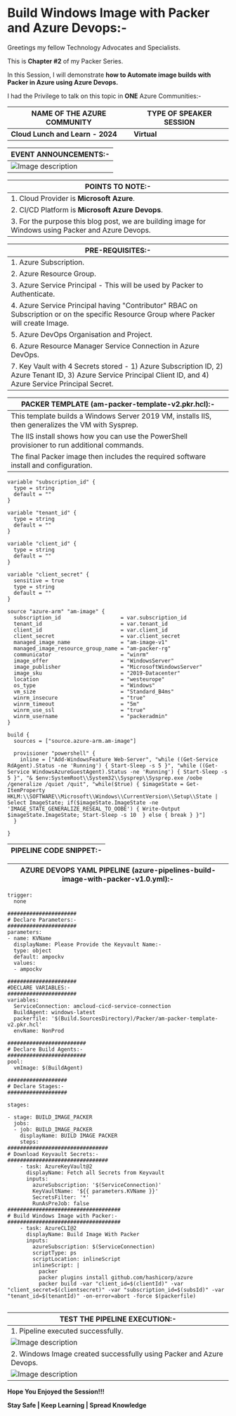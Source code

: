 # Build Windows Image with Packer and Azure Devops:-

Greetings my fellow Technology Advocates and Specialists.

This is __Chapter #2__ of my Packer Series.

In this Session, I will demonstrate __how to Automate image builds with Packer in Azure using Azure Devops.__ 

I had the Privilege to talk on this topic in __ONE__ Azure Communities:-

| __NAME OF THE AZURE COMMUNITY__ | __TYPE OF SPEAKER SESSION__ |
| --------- | --------- |
| __Cloud Lunch and Learn - 2024__ | __Virtual__ |

| __EVENT ANNOUNCEMENTS:-__ |
| --------- |
| ![Image description](https://dev-to-uploads.s3.amazonaws.com/uploads/articles/05pcqojwnxhjgjfu8yta.jpg) |

| __POINTS TO NOTE:-__ |
| --------- |
| 1. Cloud Provider is __Microsoft Azure__. |
| 2. CI/CD Platform is __Microsoft Azure Devops__. |
| 3. For the purpose this blog post, we are building image for Windows using Packer and Azure Devops. |

| __PRE-REQUISITES:-__ |
| --------- |
| 1. Azure Subscription. |
| 2. Azure Resource Group. |
| 3. Azure Service Principal - This will be used by Packer to Authenticate. |
| 4. Azure Service Principal having "Contributor" RBAC on Subscription or on the specific Resource Group where Packer will create Image. |
| 5. Azure DevOps Organisation and Project. |
| 6. Azure Resource Manager Service Connection in Azure DevOps. |
| 7. Key Vault with 4 Secrets stored - 1) Azure Subscription ID, 2) Azure Tenant ID, 3) Azure Service Principal Client ID, and 4) Azure Service Principal Secret. |

| __PACKER TEMPLATE (am-packer-template-v2.pkr.hcl):-__ |
| --------- |
| This template builds a Windows Server 2019 VM, installs IIS, then generalizes the VM with Sysprep. | 
| The IIS install shows how you can use the PowerShell provisioner to run additional commands. | 
| The final Packer image then includes the required software install and configuration. |

```
variable "subscription_id" {
  type = string
  default = "" 
}

variable "tenant_id" {
  type = string
  default = "" 
}

variable "client_id" {
  type = string
  default = "" 
}

variable "client_secret" {
  sensitive = true
  type = string
  default = "" 
}

source "azure-arm" "am-image" {
  subscription_id                   = var.subscription_id
  tenant_id                         = var.tenant_id
  client_id                         = var.client_id
  client_secret                     = var.client_secret
  managed_image_name                = "am-image-v1"
  managed_image_resource_group_name = "am-packer-rg"
  communicator                      = "winrm"
  image_offer                       = "WindowsServer"
  image_publisher                   = "MicrosoftWindowsServer"
  image_sku                         = "2019-Datacenter"
  location                          = "westeurope"
  os_type                           = "Windows"
  vm_size                           = "Standard_B4ms"
  winrm_insecure                    = "true"
  winrm_timeout                     = "5m"
  winrm_use_ssl                     = "true"
  winrm_username                    = "packeradmin"
}

build {
  sources = ["source.azure-arm.am-image"]

  provisioner "powershell" {
    inline = ["Add-WindowsFeature Web-Server", "while ((Get-Service RdAgent).Status -ne 'Running') { Start-Sleep -s 5 }", "while ((Get-Service WindowsAzureGuestAgent).Status -ne 'Running') { Start-Sleep -s 5 }", "& $env:SystemRoot\\System32\\Sysprep\\Sysprep.exe /oobe /generalize /quiet /quit", "while($true) { $imageState = Get-ItemProperty HKLM:\\SOFTWARE\\Microsoft\\Windows\\CurrentVersion\\Setup\\State | Select ImageState; if($imageState.ImageState -ne 'IMAGE_STATE_GENERALIZE_RESEAL_TO_OOBE') { Write-Output $imageState.ImageState; Start-Sleep -s 10  } else { break } }"]
  }

}

```

| __PIPELINE CODE SNIPPET:-__ |
| --------- |

| AZURE DEVOPS YAML PIPELINE (azure-pipelines-build-image-with-packer-v1.0.yml):- |
| --------- |

```
trigger:
  none

######################
# Declare Parameters:-
######################
parameters: 
- name: KVName
  displayName: Please Provide the Keyvault Name:-
  type: object
  default: ampockv
  values:
  - ampockv

######################
#DECLARE VARIABLES:-
######################
variables:
  ServiceConnection: amcloud-cicd-service-connection
  BuildAgent: windows-latest
  packerfile: '$(Build.SourcesDirectory)/Packer/am-packer-template-v2.pkr.hcl'
  envName: NonProd

#########################
# Declare Build Agents:-
#########################
pool:
  vmImage: $(BuildAgent)

###################
# Declare Stages:-
###################

stages:

- stage: BUILD_IMAGE_PACKER 
  jobs:
  - job: BUILD_IMAGE_PACKER 
    displayName: BUILD IMAGE PACKER
    steps:
################################        
# Download Keyvault Secrets:-
################################
    - task: AzureKeyVault@2
      displayName: Fetch all Secrets from Keyvault
      inputs:
        azureSubscription: '$(ServiceConnection)'
        KeyVaultName: '${{ parameters.KVName }}'
        SecretsFilter: '*'
        RunAsPreJob: false
####################################
# Build Windows Image with Packer:-
####################################
    - task: AzureCLI@2
      displayName: Build Image With Packer
      inputs:
        azureSubscription: $(ServiceConnection)
        scriptType: ps
        scriptLocation: inlineScript
        inlineScript: |
          packer
          packer plugins install github.com/hashicorp/azure
          packer build -var "client_id=$(clientId)" -var "client_secret=$(clientsecret)" -var "subscription_id=$(subsId)" -var "tenant_id=$(tenantId)" -on-error=abort -force $(packerfile)
          
```

| __TEST THE PIPELINE EXECUTION:-__ |
| --------- | 
| 1. Pipeline executed successfully. |
| ![Image description](https://dev-to-uploads.s3.amazonaws.com/uploads/articles/t9kp4i7etgo8lvbl0md9.jpg) | 
| 2. Windows Image created successfully using Packer and Azure Devops. |
| ![Image description](https://dev-to-uploads.s3.amazonaws.com/uploads/articles/snj579cwncd4o85ntwga.jpg) |

__Hope You Enjoyed the Session!!!__

__Stay Safe | Keep Learning | Spread Knowledge__
